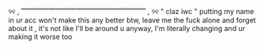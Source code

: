 ୨୧ , ﹌﹌﹌﹌﹌﹌﹌﹌﹌﹌﹌﹌﹌﹌﹌﹌﹌﹌ , ୨୧
" claz iwc " putting my name in ur acc won't make this any better btw, leave me the fuck alone and forget about it , it's not like I'll be around u anyway, I'm literally changing and ur making it worse too